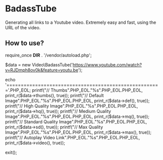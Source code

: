 # BadassTube
Generating all links to a Youtube video. Extremely easy and fast, using the URL of the video.

## How to use?
require_once __DIR__ . '/vendor/autoload.php';

$data = new Video\BadassTube('https://www.youtube.com/watch?v=RJDmph8ov0k&feature=youtu.be');

echo '======================================================'.PHP_EOL;
printf("// Thumbs".PHP_EOL."%s".PHP_EOL.PHP_EOL, print_r($data->thumbs(), true));
printf("// Default Image".PHP_EOL."%s".PHP_EOL.PHP_EOL, print_r($data->def(), true));
printf("// High Quality Image".PHP_EOL."%s".PHP_EOL.PHP_EOL, print_r($data->hq(), true));
printf("// Medium Quality Image".PHP_EOL."%s".PHP_EOL.PHP_EOL, print_r($data->mq(), true));
printf("// Standard Quality Image".PHP_EOL."%s".PHP_EOL.PHP_EOL, print_r($data->sd(), true));
printf("// Max Quality Image".PHP_EOL."%s".PHP_EOL.PHP_EOL, print_r($data->max(), true));
printf("// Autoplay Video Link".PHP_EOL."%s".PHP_EOL.PHP_EOL, print_r($data->video(), true));

exit();
